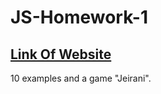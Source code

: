 # JS-Homework-1

## [Link Of Website](https://pandaloop-anar.github.io/Js-homework-1/) 
10 examples and a game "Jeirani".
